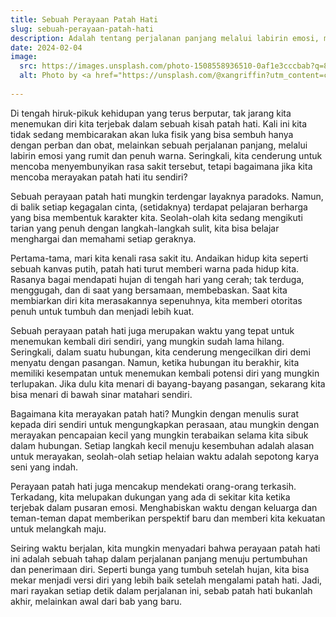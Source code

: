 ```yaml
---
title: Sebuah Perayaan Patah Hati
slug: sebuah-perayaan-patah-hati
description: Adalah tentang perjalanan panjang melalui labirin emosi, melukis kehidupan. Hingga saatnya merayakan pertumbuhan, menemukan kembali diri, dan menghargai dukungan orang-orang terkasih.
date: 2024-02-04
image:
  src: https://images.unsplash.com/photo-1508558936510-0af1e3cccbab?q=80&=M3wxMjA3fDB8MHxwaG90by1wYWdlfHx8fGVufDB8fHx8fA%3D%3D,
  alt: Photo by <a href="https://unsplash.com/@xangriffin?utm_content=creditCopyText&utm_medium=referral&utm_source=unsplash">Xan Griffin</a> on <a href="https://unsplash.com/photos/person-standing-on-rock-raising-both-hands-eA2t5EvcxU4?utm_content=creditCopyText&utm_medium=referral&utm_source=unsplash">Unsplash</a>
      
---
```


Di tengah hiruk-pikuk kehidupan yang terus berputar, tak jarang kita menemukan diri kita terjebak dalam sebuah kisah patah hati. Kali ini kita tidak sedang membicarakan akan luka fisik yang bisa sembuh hanya dengan perban dan obat, melainkan sebuah perjalanan panjang, melalui labirin emosi yang rumit dan penuh warna. Seringkali, kita cenderung untuk mencoba menyembunyikan rasa sakit tersebut, tetapi bagaimana jika kita mencoba merayakan patah hati itu sendiri?

Sebuah perayaan patah hati mungkin terdengar layaknya paradoks. Namun, di balik setiap kegagalan cinta, (setidaknya) terdapat pelajaran berharga yang bisa membentuk karakter kita. Seolah-olah kita sedang mengikuti tarian yang penuh dengan langkah-langkah sulit, kita bisa belajar menghargai dan memahami setiap geraknya.

Pertama-tama, mari kita kenali rasa sakit itu. Andaikan hidup kita seperti sebuah kanvas putih, patah hati turut memberi warna pada hidup kita. Rasanya bagai mendapati hujan di tengah hari yang cerah; tak terduga, menggugah, dan di saat yang bersamaan, membebaskan. Saat kita membiarkan diri kita merasakannya sepenuhnya, kita memberi otoritas penuh untuk tumbuh dan menjadi lebih kuat.

Sebuah perayaan patah hati juga merupakan waktu yang tepat untuk menemukan kembali diri sendiri, yang mungkin sudah lama hilang. Seringkali, dalam suatu hubungan, kita cenderung mengecilkan diri demi menyatu dengan pasangan. Namun, ketika hubungan itu berakhir, kita memiliki kesempatan untuk menemukan kembali potensi diri yang mungkin terlupakan. Jika dulu kita menari di bayang-bayang pasangan, sekarang kita bisa menari di bawah sinar matahari sendiri.

Bagaimana kita merayakan patah hati? Mungkin dengan menulis surat kepada diri sendiri untuk mengungkapkan perasaan, atau mungkin dengan merayakan pencapaian kecil yang mungkin terabaikan selama kita sibuk dalam hubungan. Setiap langkah kecil menuju kesembuhan adalah alasan untuk merayakan, seolah-olah setiap helaian waktu adalah sepotong karya seni yang indah.

Perayaan patah hati juga mencakup mendekati orang-orang terkasih. Terkadang, kita melupakan dukungan yang ada di sekitar kita ketika terjebak dalam pusaran emosi. Menghabiskan waktu dengan keluarga dan teman-teman dapat memberikan perspektif baru dan memberi kita kekuatan untuk melangkah maju.

Seiring waktu berjalan, kita mungkin menyadari bahwa perayaan patah hati ini adalah sebuah tahap dalam perjalanan panjang menuju pertumbuhan dan penerimaan diri. Seperti bunga yang tumbuh setelah hujan, kita bisa mekar menjadi versi diri yang lebih baik setelah mengalami patah hati. Jadi, mari rayakan setiap detik dalam perjalanan ini, sebab patah hati bukanlah akhir, melainkan awal dari bab yang baru.

